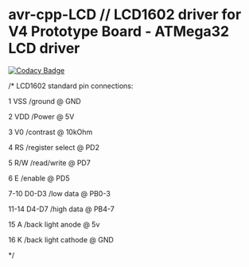 # avr-cpp-LCD // LCD1602 driver for V4 Prototype Board - ATMega32 LCD driver

[![Codacy Badge](https://api.codacy.com/project/badge/Grade/830ab9c0c1c34111aaa730ce0307c6ad)](https://app.codacy.com/manual/ViktorMaximilian-H/avr-cpp-LCD?utm_source=github.com&utm_medium=referral&utm_content=ViktorMaximilian-H/avr-cpp-LCD&utm_campaign=Badge_Grade_Dashboard)

/*
LCD1602 standard pin connections:

1       VSS     /ground                 @ GND

2		    VDD		  /Power				          @	5V

3		    V0		  /contrast			          @	10kOhm

4		    RS		  /register select	      @	PD2

5		    R/W		  /read/write			        @	PD7

6		    E		    /enable				          @	PD5

7-10	  D0-D3	  /low data			          @	PB0-3

11-14	  D4-D7	  /high data			        @	PB4-7

15		  A		    /back light anode	      @	5v

16		  K		    /back light cathode	    @	GND

*/
